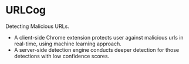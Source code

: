 # URLCog
Detecting Malicious URLs.

- A client-side Chrome extension protects user against malicious urls in real-time, using machine learning approach.
- A server-side detection engine conducts deeper detection for those detections with low confidence scores.
